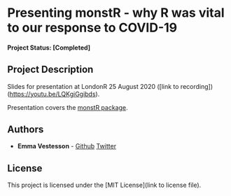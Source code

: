 # Presenting monstR - why R was vital to our response to COVID-19


#### Project Status: [Completed]

## Project Description

Slides for presentation at LondonR 25 August 2020 ([link to recording])(https://youtu.be/LQKgiGgibds).  

Presentation covers the [monstR package](https://github.com/HFAnalyticsLab/monstR/).


## Authors

* **Emma Vestesson** -  [Github](https://github.com/emmavestesson) [Twitter](https://twitter.com/Gummifot)

## License

This project is licensed under the [MIT License](link to license file).


